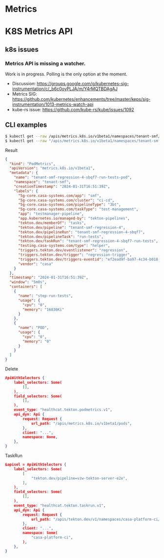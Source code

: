 # Metrics 

# K8S Metrics API

## k8s issues
### Metrics API is missing a watcher. 
Work is in progress. Polling is the only option at the moment.
- Discussion: https://groups.google.com/g/kubernetes-sig-instrumentation/c/_b6c0oyPLJA/m/Y4rMQTBDAgAJ
- Metrics SIG: https://github.com/kubernetes/enhancements/tree/master/keps/sig-instrumentation/1013-metrics-watch-api
- kube-rs issue: https://github.com/kube-rs/kube/issues/1092

## CLI examples
```sh
$ kubectl get --raw /apis/metrics.k8s.io/v1beta1/namespaces/tenant-smf/pods
$ kubectl get --raw "/apis/metrics.k8s.io/v1beta1/namespaces/tenant-smf/pods/tenant-smf-regression-4-sbqf7-run-tests-pod" | jq 
```
Result
```json
{
  "kind": "PodMetrics",
  "apiVersion": "metrics.k8s.io/v1beta1",
  "metadata": {
    "name": "tenant-smf-regression-4-sbqf7-run-tests-pod",
    "namespace": "tenant-smf",
    "creationTimestamp": "2024-01-31T16:51:39Z",
    "labels": {
      "5g-core.casa-systems.com/app": "smf",
      "5g-core.casa-systems.com/cluster": "ci-cd",
      "5g-core.casa-systems.com/pipelineType": "3bt",
      "5g-core.casa-systems.com/taskType": "test-management",
      "app": "testmanager-pipeline",
      "app.kubernetes.io/managed-by": "tekton-pipelines",
      "tekton.dev/memberOf": "tasks",
      "tekton.dev/pipeline": "tenant-smf-regression-4",
      "tekton.dev/pipelineRun": "tenant-smf-regression-4-sbqf7",
      "tekton.dev/pipelineTask": "run-tests",
      "tekton.dev/taskRun": "tenant-smf-regression-4-sbqf7-run-tests",
      "testing.casa-systems.com/type": "helper",
      "triggers.tekton.dev/eventlistener": "regression",
      "triggers.tekton.dev/trigger": "regression-trigger",
      "triggers.tekton.dev/triggers-eventid": "ef2ead9f-ba97-4c34-b018-92d26f8e8526",
      "vendor": "casa"
    }
  },
  "timestamp": "2024-01-31T16:51:39Z",
  "window": "5m0s",
  "containers": [
    {
      "name": "step-run-tests",
      "usage": {
        "cpu": "0",
        "memory": "16836Ki"
      }
    },
    {
      "name": "POD",
      "usage": {
        "cpu": "0",
        "memory": "0"
      }
    }
  ]
}
```


Delete 
```json
ApiWithSelectors {
    label_selectors: Some(
        [],
    ),
    field_selectors: Some(
        [],
    ),
    event_type: "healthcat.tekton.podmetrics.v1",
    api_dyn: Api {
        request: Request {
            url_path: "/apis/metrics.k8s.io/v1beta1/pods",
        },
        client: "...",
        namespace: None,
    },
}

```

TaskRun
```json
&apisel = ApiWithSelectors {
    label_selectors: Some(
        [
            "tekton.dev/pipeline=vzw-tekton-server-e2e",
        ],
    ),
    field_selectors: Some(
        [],
    ),
    event_type: "healthcat.tekton.taskrun.v1",
    api_dyn: Api {
        request: Request {
            url_path: "/apis/tekton.dev/v1/namespaces/casa-platform-ci/taskruns",
        },
        client: "...",
        namespace: Some(
            "casa-platform-ci",
        ),
    },
}
```